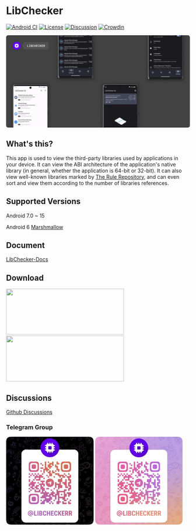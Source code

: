 # LibChecker

[![Android CI](https://github.com/LibChecker/LibChecker/actions/workflows/android.yml/badge.svg)](https://github.com/LibChecker/LibChecker/actions/workflows/android.yml)
[![License](https://img.shields.io/github/license/LibChecker/LibChecker?label=License)](https://choosealicense.com/licenses/apache-2.0/)
[![Discussion](https://img.shields.io/badge/Telegram-Group-blue.svg?logo=telegram)](https://t.me/libcheckerr)
[![Crowdin](https://badges.crowdin.net/libchecker/localized.svg)](https://crowdin.com/project/libchecker)

![Header](./source/header.png)

## What's this?
This app is used to view the third-party libraries used by applications in your device. It can view the ABI architecture of the application's native library (in general, whether the application is 64-bit or 32-bit). It can also view well-known libraries marked by [The Rule Repository](https://github.com/LibChecker/LibChecker-Rules), and can even sort and view them according to the number of libraries references.

## Supported Versions
Android 7.0 ~ 15

Android 6 [Marshmallow](https://github.com/LibChecker/LibChecker/tree/marshmallow)

## Document
[LibChecker-Docs](https://github.com/LibChecker/LibChecker-Docs)

## Download
<!-- [<img src="./source/coolapk-badge.png" width="323" height="125" />](https://www.coolapk.com/apk/com.absinthe.libchecker) -->
[<img src="https://play.google.com/intl/en_us/badges/static/images/badges/en_badge_web_generic.png" width="323" height="125" />](https://play.google.com/store/apps/details?id=com.absinthe.libchecker)
[<img src="https://fdroid.gitlab.io/artwork/badge/get-it-on.png" width="323" height="125" />](https://f-droid.org/packages/com.absinthe.libchecker/)

## Discussions
[Github Discussions](https://github.com/LibChecker/LibChecker/discussions)

### Telegram Group
<img src="./source/tg_group_dark.png#gh-dark-mode-only" width="240" height="240" />
<img src="./source/tg_group_light.png#gh-light-mode-only" width="240" height="240" />
